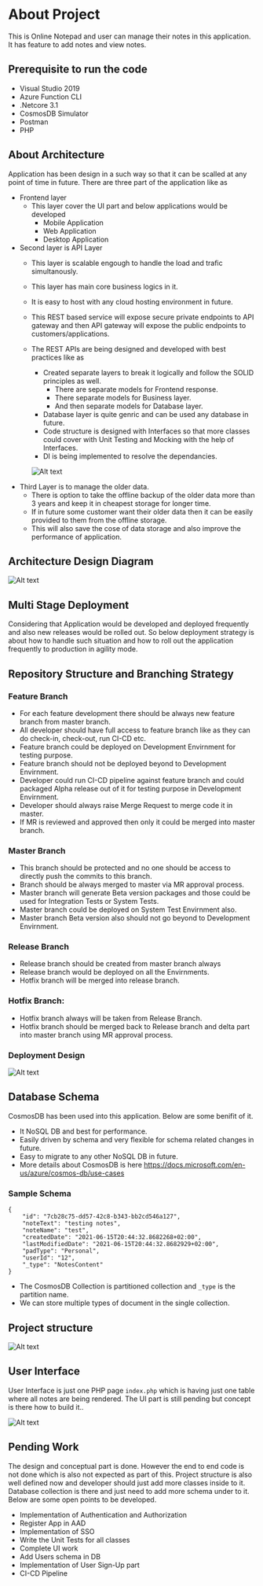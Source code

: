 # About Project
This is Online Notepad and user can manage their notes in this application. It has feature to add notes and view notes.

## Prerequisite to run the code
- Visual Studio 2019
- Azure Function CLI
- .Netcore 3.1
- CosmosDB Simulator
- Postman
- PHP



## About Architecture
Application has been design in a such way so that it can be scalled at any point of time in future. 
There are three part of the application like as 
- Frontend layer
    - This layer cover the UI part and below applications would be developed
        - Mobile Application
        - Web Application 
        - Desktop Application 
- Second layer is API Layer
    - This layer is scalable engough to handle the load and trafic simultanously. 
    - This layer has main core business logics in it.
    - It is easy to host with any cloud hosting environment in future.
    - This REST based service will expose secure private endpoints to API gateway and then API gateway will expose the public endpoints to customers/applications.
    - The REST APIs are being designed and developed with best practices like as
        - Created separate layers to break it logically and follow the SOLID principles as well.
            - There are separate models for Frontend response.
            - There separate models for Business layer.
            - And then separate models for Database layer.
        - Database layer is quite genric and can be used any database in future. 
        - Code structure is designed with Interfaces so that more classes could cover with Unit Testing and Mocking with the help of Interfaces.
        - DI is being implemented to resolve the dependancies.     

        ![Alt text](docs/restapi.jpg?raw=true "REST API Design")   
- Third Layer is to manage the older data.
    - There is option to take the offline backup of the older data more than 3 years and keep it in cheapest storage for longer time.
    - If in future some customer want their older data then it can be easily provided to them from the offline storage.
    - This will also save the cose of data storage and also improve the performance of application.
## Architecture Design Diagram 

![Alt text](docs/design.jpg?raw=true "Architecture Design")

## Multi Stage Deployment
Considering that Application would be developed and deployed frequently and also new releases would be rolled out. So below deployment strategy is about how to handle such situation and how to roll out the application frequently to production in agility mode.

## Repository Structure and Branching Strategy 

### Feature Branch
- For each feature development there should be always new feature branch from master branch. 
- All developer should have full access to feature branch like as they can do check-in, check-out, run CI-CD etc.
- Feature branch could be deployed on Development Envirnment for testing purpose. 
- Feature branch should not be deployed beyond to Development Envirnment. 
- Developer could run CI-CD pipeline against feature branch and could packaged Alpha release out of it for testing purpose in Development Envirnment.
- Developer should always raise Merge Request to merge code it in master. 
- If MR is reviewed and approved then only it could be merged into master branch.

### Master Branch
- This branch should be protected and no one should be access to directly push the commits to this branch.
- Branch should be always merged to master via MR approval process.
- Master branch will generate Beta version packages and those could be used for Integration Tests or System Tests.
- Master branch could be deployed on System Test Envirnment also.
- Master branch Beta version also should not go beyond to Development Envirnment.

### Release Branch
- Release branch should be created from master branch always
- Release branch would be deployed on all the Envirnments.
- Hotfix branch will be merged into release branch.

### Hotfix Branch:
- Hotfix branch always will be taken from Release Branch.
- Hotfix branch should be merged back to Release branch and delta part into master branch using MR approval process.

### Deployment Design
![Alt text](docs/deployment.jpg?raw=true "Deployment Design")

## Database Schema
CosmosDB has been used into this application. Below are some benifit of it.
- It NoSQL DB and best for performance.
- Easily driven by schema and very flexible for schema related changes in future.
- Easy to migrate to any other NoSQL DB in future.
- More details about CosmosDB is here https://docs.microsoft.com/en-us/azure/cosmos-db/use-cases 

### Sample Schema
```
{
    "id": "7cb28c75-dd57-42c8-b343-bb2cd546a127",
    "noteText": "testing notes",
    "noteName": "test",
    "createdDate": "2021-06-15T20:44:32.8682268+02:00",
    "lastModifiedDate": "2021-06-15T20:44:32.8682929+02:00",
    "padType": "Personal",
    "userId": "12",
    "_type": "NotesContent"
}
```
- The CosmosDB Collection is partitioned collection and `_type` is the partition name.
- We can store multiple types of document in the single collection.

## Project structure

![Alt text](docs/project.jpg?raw=true "Code Structure")

## User Interface
User Interface is just one PHP page `index.php` which is having just one table where all notes are being rendered. The UI part is still pending but concept is there how to build it.. 

![Alt text](docs/ui.jpg?raw=true "UI")

## Pending Work
The design and conceptual part is done. However the end to end code is not done which is also not expected as part of this. Project structure is also well defined now and developer should just add more classes inside to it. 
Database collection is there and just need to add more schema under to it. Below are some open points to be developed.
- Implementation of Authentication and Authorization
- Register App in AAD
- Implementation of SSO
- Write the Unit Tests for all classes
- Complete UI work
- Add Users schema in DB
- Implementation of User Sign-Up part 
- CI-CD Pipeline